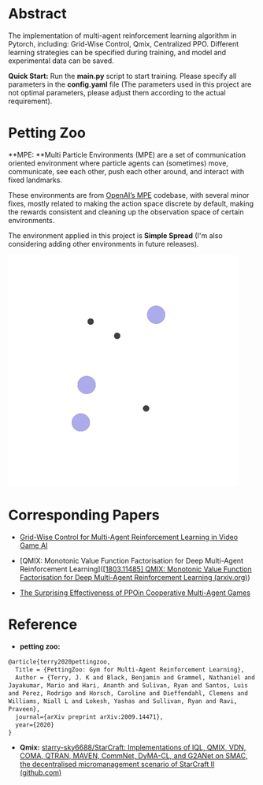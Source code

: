 

# Abstract

The implementation of multi-agent reinforcement learning algorithm in Pytorch, including: Grid-Wise Control, Qmix, Centralized PPO. Different learning strategies can be specified during training, and model and experimental data can be saved.

**Quick Start:** Run the **main.py** script to start training. Please specify all parameters in the **config.yaml** file (The parameters used in this project are not optimal parameters, please adjust them according to the actual requirement).

# Petting Zoo

**MPE: **Multi Particle Environments (MPE) are a set of communication oriented environment where particle agents can (sometimes) move, communicate, see each other, push each other around, and interact with fixed landmarks.

These environments are from [OpenAI’s MPE](https://github.com/openai/multiagent-particle-envs) codebase, with several minor fixes, mostly related to making the action space discrete by default, making the rewards consistent and cleaning up the observation space of certain environments.

The environment applied in this project is **Simple Spread** (I'm also considering adding other environments in future releases).

<img src="README.assets/mpe_simple_spread.gif" alt="Env image" style="zoom:67%;" />



# Corresponding Papers

- [Grid-Wise Control for Multi-Agent Reinforcement Learning in Video Game AI]([proceedings.mlr.press/v97/han19a/han19a.pdf](http://proceedings.mlr.press/v97/han19a/han19a.pdf))
- [QMIX: Monotonic Value Function Factorisation for Deep Multi-Agent Reinforcement Learning]([[1803.11485\] QMIX: Monotonic Value Function Factorisation for Deep Multi-Agent Reinforcement Learning (arxiv.org)](https://arxiv.org/abs/1803.11485))

- [The Surprising Effectiveness of PPOin Cooperative Multi-Agent Games](https://arxiv.org/abs/2103.01955)



# Reference

- **petting zoo:**

```
@article{terry2020pettingzoo,
  Title = {PettingZoo: Gym for Multi-Agent Reinforcement Learning},
  Author = {Terry, J. K and Black, Benjamin and Grammel, Nathaniel and Jayakumar, Mario and Hari, Ananth and Sulivan, Ryan and Santos, Luis and Perez, Rodrigo and Horsch, Caroline and Dieffendahl, Clemens and Williams, Niall L and Lokesh, Yashas and Sullivan, Ryan and Ravi, Praveen},
  journal={arXiv preprint arXiv:2009.14471},
  year={2020}
}
```

- **Qmix:**  [starry-sky6688/StarCraft: Implementations of IQL, QMIX, VDN, COMA, QTRAN, MAVEN, CommNet, DyMA-CL, and G2ANet on SMAC, the decentralised micromanagement scenario of StarCraft II (github.com)](https://github.com/starry-sky6688/StarCraft)
